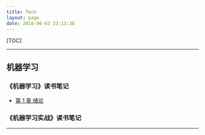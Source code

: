 ```yaml
---
title: Tech
layout: page
date: 2018-06-03 22:13:38
---
```


[TOC]

-------
## 机器学习

### 《机器学习》读书笔记

- [第 1 章 绪论](https://xiang578.com/2018/06/06/machine-learning-ch-01/)

### 《机器学习实战》读书笔记


-------


​

